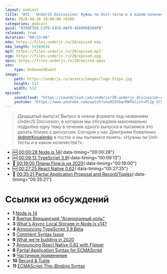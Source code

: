 ```yaml
---
layout: podcast
title: "#21 - UnderJS Discussion: Нужны ли Unit-тесты и в каком количестве?"
date: 2020-04-28 10:00:00 +0300
categories: podcast
guid: "0350F356-C2F6-43CD-A8F9-4EA09DB204FB"
released: true
duration: "00:53:06"
m4a: https://files.underjs.ru/20/episod.m4a
m4a_length: 51569634
mp3: https://files.underjs.ru/20/episod.mp3
ogg: https://files.underjs.ru/20/episod.ogg
opus: https://files.underjs.ru/20/episod.opus
seo:
    type: OnDemandEvent
image:
    path: https://underjs.ru/assets/images/logo-512px.jpg
    height: 512
    width: 512
episod:
    soundcloud: "https://soundcloud.com/underjs/20-underjs-discussion-nuzhny-li-unit-testy-i-v-kakom-kolichestve"
    youtube: "https://www.youtube.com/watch?v=u0I6tbqrRWY&list=PL2p_GfZz-_1OWXrKUZRBc8LzMz5FJNXW7"
---
```


> Двадцатый выпуск! Выпуск в новом формате под названием UnderJS Discussion, в котором мы обсуждаем максимально подробно одну тему в течении одного выпуска и пытаемся это делать близко к дискуссии. Сегодня у нас Дмитрием Коваленко [@dmtrKovalenko](https://twitter.com/dmtrKovalenko) в гостях и мы пытаемся понять: «Нужны ли Unit-тесты и в каком количестве?».

- 🆕 [00:00:28 Node.js 14](#){:data-timing="00:00:28"}
- 🆕 [00:09:13 TypeScript 3.9](#){:data-timing="00:09:13"}
- 🤔 [00:19:00 Планы Flow.js на 2020](#){:data-timing="00:19:00"}
- 🆕 [00:27:25 React Native 0.62](#){:data-timing="00:27:25"}
- 🤔 [00:35:21 Partial Application Proposal and Record/Tuples](#){:data-timing="00:35:21"}

# Ссылки из обсуждений

- <b id="note1">1</b> [Node.js 14](https://medium.com/@nodejs/node-js-version-14-available-now-8170d384567e)
- <b id="note2">2</b> [Виктор Вершанский "Асинхронный ноль"](https://www.youtube.com/watch?v=6Tg2UA4XaQY&feature=youtu.be)
- <b id="note3">3</b> [What's Async Local Storage in Node.js v14?](https://www.freecodecamp.org/news/async-local-storage-nodejs/)
- <b id="note4">4</b> [Announcing TypeScript 3.9 Beta](https://devblogs.microsoft.com/typescript/announcing-typescript-3-9-beta/)
- <b id="note5">5</b> [Comment Syntax Issue](https://github.com/JSMonk/hegel/issues/82)
- <b id="note6">6</b> [What we’re building in 2020](https://medium.com/flow-type/what-were-building-in-2020-bcb92f620c75)
- <b id="note7">7</b> [Announcing React Native 0.62 with Flipper](https://reactnative.dev/blog/2020/03/26/version-0.62)
- <b id="note8">8</b> [Partial Application Syntax for ECMAScript](https://github.com/tc39/proposal-partial-application)
- <b id="note9">9</b> [Частичное применение](https://ru.wikipedia.org/wiki/%D0%A7%D0%B0%D1%81%D1%82%D0%B8%D1%87%D0%BD%D0%BE%D0%B5_%D0%BF%D1%80%D0%B8%D0%BC%D0%B5%D0%BD%D0%B5%D0%BD%D0%B8%D0%B5)
- <b id="note10">10</b> [Record & Tuple](https://github.com/tc39/proposal-record-tuple)
- <b id="note11">11</b> [ECMAScript This-Binding Syntax](https://github.com/tc39/proposal-bind-operator)
